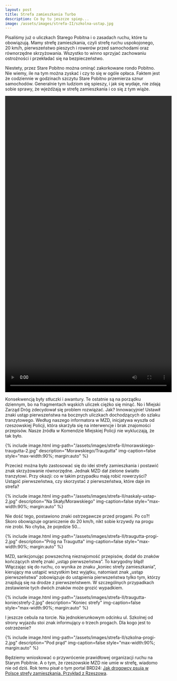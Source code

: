 ```yaml
---
layout: post
title: Strefa zamieszkania Turbo
description: Co by tu jeszcze spiep...
image: /assets/images/strefa-II/szkolna-ustap.jpg
---
```


Pisaliśmy już o uliczkach Starego Pobitna i o zasadach ruchu, które tu obowiązują. Mamy strefę zamieszkania, czyli strefę ruchu uspokojonego, 20 km/h, pierwszeństwo pieszych i rowerów przed samochodami oraz równorzędne skrzyżowania. Wszystko to winno sprzyjać zachowaniu ostrożności i przekładać się na bezpieczeństwo.

Niestety, przez Stare Pobitno można ominąć zakorkowane rondo Pobitno. Nie wiemy, ile na tym można zyskać i czy to się w ogóle opłaca. Faktem jest że codziennie w godzinach szczytu Stare Pobitno przemierza sznur samochodów. Generalnie tym ludziom się spieszy, i jak się wydaje, nie zdają sobie sprawy, że wjeżdżają w strefę zamieszkania i co się z tym wiąże.

<video width="540" height="960" controls >
<source src="/assets/images/strefa-II/korek.mp4" type="video/mp4">
 Twoja przeglądarka nie obsługuje znacznika video :-(
</video>

Konsekwencją były stłuczki i awantury. Te ostatnie są na porządku dziennym, bo na fragmentach wąskich uliczek ciężko się minąć. No i Miejski Zarząd Dróg zdecydował się problem rozwiązać. Jak? Innowacyjnie! Ustawił znaki ustąp pierwszeństwa na bocznych uliczkach dochodzących do szlaku tranzytowego. Według naszego informatora w MZD, inicjatywa wyszła od rzeszowskiej Policji, która skarżyła się na interwencje i brak znajomości przepisów. Nasze źródła w Komendzie Miejskiej Policji nie wykluczają, że tak było.

{% include image.html img-path="/assets/images/strefa-II/morawskiego-traugutta-2.jpg" description="Morawskiego/Traugutta" img-caption=false style="max-width:90%; margin:auto" %}

Przecież można było zastosować się do idei strefy zamieszkania i postawić znak skrzyżowanie równorzędne. Jednak MZD dał zielone światło tranzytowi. Przy okazji: co w takim przypadku mają robić rowerzyści? Ustąpić pierwszeństwa, czy skorzystać z pierwszeństwa, które daje im strefa?

{% include image.html img-path="/assets/images/strefa-II/naskaly-ustap-2.jpg" description="Na Skały/Morawskiego" img-caption=false style="max-width:90%; margin:auto" %}

Nie dość tego, postawiono znaki ostrzegawcze przed progami. Po co?! Skoro obowiązuje ograniczenie do 20 km/h, nikt sobie krzywdy na progu nie zrobi. No chyba, że pojedzie 50...

{% include image.html img-path="/assets/images/strefa-II/traugutta-progi-2.jpg" description="Próg na Traugutta" img-caption=false style="max-width:90%; margin:auto" %}

MZD, sankcjonując powszechną nieznajomość przepisów, dodał do znaków kończących strefę znaki „ustąp pierwszeństwa”. To karygodny błąd! Włączając się do ruchu, co wynika ze znaku „koniec strefy zamieszkania”, kierujący ma ustąpić wszystkim bez wyjątku, natomiast znak „ustąp pierwszeństwa” zobowiązuje do ustąpienia pierwszeństwa tylko tym, którzy znajdują się na drodze z pierwszeństwem. W szczególnych przypadkach zestawienie tych dwóch znaków może grozić wypadkiem.

{% include image.html img-path="/assets/images/strefa-II/traugutta-koniecstrefy-2.jpg" description="Koniec strefy" img-caption=false style="max-width:90%; margin:auto" %}

I jeszcze cebula na torcie. Na jednokierunkowym odcinku ul. Szkolnej od strony wyjazdu stoi znak informujący o trzech progach. Dla kogo jest to ostrzeżenie?

{% include image.html img-path="/assets/images/strefa-II/szkolna-progi-2.jpg" description="Pod prąd" img-caption=false style="max-width:90%; margin:auto" %}

Będziemy wnioskować o przywrócenie prawidłowej organizacji ruchu na Starym Pobitnie. A o tym, że rzeszowskie MZD nie umie w strefę, wiadomo nie od dziś. Rok temu pisał o tym portal BRD24: [Jak drogowcy psują w Polsce strefy zamieszkania. Przykład z Rzeszowa](https://www.brd24.pl/infrastruktura/jak-drogowcy-psuja-w-polsce-strefy-zamieszkania-przyklad-z-rzeszowa/).